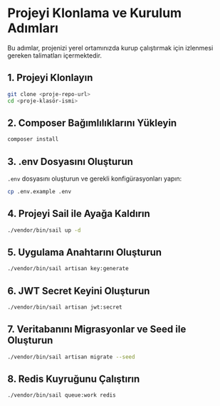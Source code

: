 # Projeyi Klonlama ve Kurulum Adımları

Bu adımlar, projenizi yerel ortamınızda kurup çalıştırmak için izlenmesi gereken talimatları içermektedir.

## 1. Projeyi Klonlayın

```bash
git clone <proje-repo-url>
cd <proje-klasör-ismi>
```

## 2. Composer Bağımlılıklarını Yükleyin

```bash
composer install
```

## 3. .env Dosyasını Oluşturun

`.env` dosyasını oluşturun ve gerekli konfigürasyonları yapın:

```bash
cp .env.example .env
```

## 4. Projeyi Sail ile Ayağa Kaldırın

```bash
./vendor/bin/sail up -d
```

## 5. Uygulama Anahtarını Oluşturun

```bash
./vendor/bin/sail artisan key:generate
```

## 6. JWT Secret Keyini Oluşturun

```bash
./vendor/bin/sail artisan jwt:secret
```

## 7. Veritabanını Migrasyonlar ve Seed ile Oluşturun

```bash
./vendor/bin/sail artisan migrate --seed
```

## 8. Redis Kuyruğunu Çalıştırın

```bash
./vendor/bin/sail queue:work redis
```
